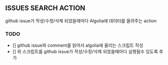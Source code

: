 ## ISSUES SEARCH ACTION

github issue가 작성/수정/삭제 되었을때마다 Algolia에 데이터를 올려주는 action

### TODO

- [] github issue와 comment를 읽어서 algolia에 올리는 스크립트 작성
- [] 위 스크립트를 github issue가 작성/수정/삭제 되었을때마다 실행될수 있도록 추가
